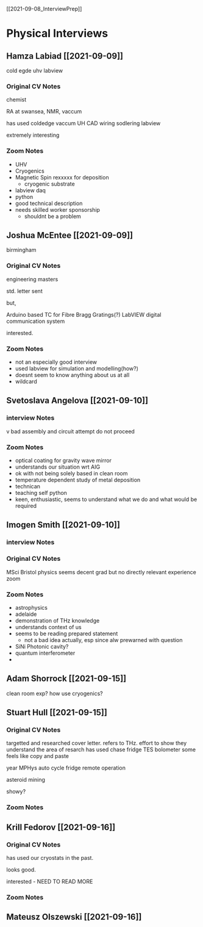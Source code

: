 [[2021-09-08_InterviewPrep]]

# Physical Interviews

## Hamza Labiad [[2021-09-09]]

cold egde
uhv
labview

### Original CV Notes

chemist

RA at swansea, NMR, vaccum 

has used coldedge
vaccum UH
CAD
wiring
sodlering 
labview

extremely interesting


### Zoom Notes 

- UHV
- Cryogenics
- Magnetic Spin rexxxxx for deposition
	- cryogenic substrate
- labview daq
- python 
- good technical description
- needs skilled worker sponsorship
	- shouldnt be a problem

## Joshua McEntee [[2021-09-09]]

birmingham


### Original CV Notes
engineering masters

std. letter sent

but,

Arduino based TC for Fibre Bragg Gratings(?) 
LabVIEW digital communication system

interested.

### Zoom Notes

- not an especially good interview
- used labview for simulation and modelling(how?)
- doesnt seem to know anything about us at all
- wildcard 
	
	
## Svetoslava Angelova [[2021-09-10]]

### interview Notes

v bad assembly and circuit attempt
do not proceed

### Zoom Notes
- optical coating for gravity wave mirror
- understands our situation wrt AIG
- ok with not being solely based in clean room
- temperature dependent study of metal deposition
- technican
- teaching self python
- keen, enthusiastic, seems to understand what we do and what would be required


## Imogen Smith [[2021-09-10]]

### interview Notes



### Original CV Notes

MSci Bristol
physics
seems decent grad but no directly relevant experience
zoom
### Zoom Notes
- astrophysics
- adelaide 
- demonstration of THz knowledge
- understands context of us
- seems to be reading prepared statement
	- not a bad idea actually, esp since alw prewarned with question
- SiNi Photonic cavity? 
- quantum interferometer
- 


## Adam Shorrock [[2021-09-15]]

clean room exp?
how use cryogenics?


## Stuart Hull [[2021-09-15]]



### Original CV Notes
targetted and researched cover letter. refers to THz.
effort to show they understand the area of resarch
has used chase fridge
TES bolometer 
some feels like copy and paste 

year MPHys
auto cycle fridge
remote operation

asteroid mining 

showy?
### Zoom Notes


## Krill Fedorov [[2021-09-16]]
### Original CV Notes
has used our cryostats in the past.

looks good.

interested - NEED TO READ MORE
### Zoom Notes
## Mateusz Olszewski [[2021-09-16]]

